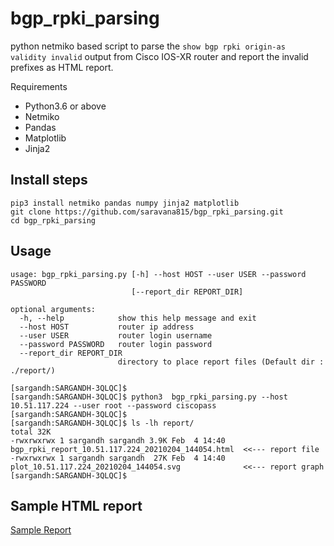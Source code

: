 # bgp_rpki_parsing

python netmiko based script to parse the `show bgp rpki origin-as validity invalid` output from Cisco IOS-XR router and report the invalid prefixes as HTML report. 

Requirements
  * Python3.6 or above
  * Netmiko
  * Pandas
  * Matplotlib
  * Jinja2
 
## Install steps
```
pip3 install netmiko pandas numpy jinja2 matplotlib
git clone https://github.com/saravana815/bgp_rpki_parsing.git
cd bgp_rpki_parsing
```

## Usage
```
usage: bgp_rpki_parsing.py [-h] --host HOST --user USER --password PASSWORD
                           [--report_dir REPORT_DIR]

optional arguments:
  -h, --help            show this help message and exit
  --host HOST           router ip address
  --user USER           router login username
  --password PASSWORD   router login password
  --report_dir REPORT_DIR
                        directory to place report files (Default dir : ./report/)
                        
[sargandh:SARGANDH-3QLQC]$
[sargandh:SARGANDH-3QLQC]$ python3  bgp_rpki_parsing.py --host 10.51.117.224 --user root --password ciscopass
[sargandh:SARGANDH-3QLQC]$
[sargandh:SARGANDH-3QLQC]$ ls -lh report/
total 32K
-rwxrwxrwx 1 sargandh sargandh 3.9K Feb  4 14:40 bgp_rpki_report_10.51.117.224_20210204_144054.html  <<--- report file 
-rwxrwxrwx 1 sargandh sargandh  27K Feb  4 14:40 plot_10.51.117.224_20210204_144054.svg              <<--- report graph
[sargandh:SARGANDH-3QLQC]$
```

## Sample HTML report

[Sample Report](https://htmlpreview.github.io/?https://github.com/saravana815/bgp_rpki_parsing/blob/master/report/bgp_rpki_report_10.51.117.224_20210204_144054.html)
